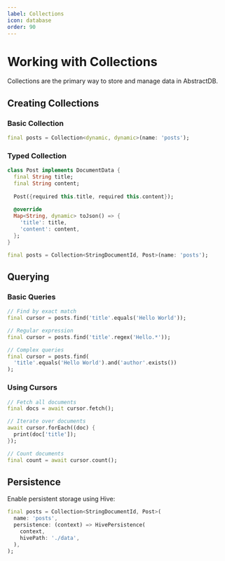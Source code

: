 ```yaml
---
label: Collections
icon: database
order: 90
---
```


# Working with Collections

Collections are the primary way to store and manage data in AbstractDB.

## Creating Collections

### Basic Collection

```dart
final posts = Collection<dynamic, dynamic>(name: 'posts');
```

### Typed Collection

```dart
class Post implements DocumentData {
  final String title;
  final String content;
  
  Post({required this.title, required this.content});
  
  @override
  Map<String, dynamic> toJson() => {
    'title': title,
    'content': content,
  };
}

final posts = Collection<StringDocumentId, Post>(name: 'posts');
```

## Querying

### Basic Queries

```dart
// Find by exact match
final cursor = posts.find('title'.equals('Hello World'));

// Regular expression
final cursor = posts.find('title'.regex('Hello.*'));

// Complex queries
final cursor = posts.find(
  'title'.equals('Hello World').and('author'.exists())
);
```

### Using Cursors

```dart
// Fetch all documents
final docs = await cursor.fetch();

// Iterate over documents
await cursor.forEach((doc) {
  print(doc['title']);
});

// Count documents
final count = await cursor.count();
```

## Persistence

Enable persistent storage using Hive:

```dart
final posts = Collection<StringDocumentId, Post>(
  name: 'posts',
  persistence: (context) => HivePersistence(
    context,
    hivePath: './data',
  ),
);
```
